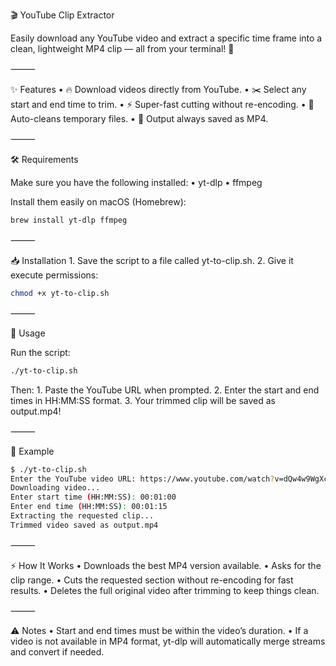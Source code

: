 

🎬 YouTube Clip Extractor

Easily download any YouTube video and extract a specific time frame into a clean, lightweight MP4 clip — all from your terminal! 🚀

⸻

✨ Features
	•	🔥 Download videos directly from YouTube.
	•	✂️ Select any start and end time to trim.
	•	⚡ Super-fast cutting without re-encoding.
	•	🧹 Auto-cleans temporary files.
	•	🎯 Output always saved as MP4.

⸻

🛠 Requirements

Make sure you have the following installed:
	•	yt-dlp
	•	ffmpeg

Install them easily on macOS (Homebrew):

```bash
brew install yt-dlp ffmpeg
```


⸻

📥 Installation
	1.	Save the script to a file called yt-to-clip.sh.
	2.	Give it execute permissions:

```bash
chmod +x yt-to-clip.sh
```


⸻

🚀 Usage

Run the script:
```bash
./yt-to-clip.sh
```
Then:
	1.	Paste the YouTube URL when prompted.
	2.	Enter the start and end times in HH:MM:SS format.
	3.	Your trimmed clip will be saved as output.mp4!

⸻

📸 Example
```bash
$ ./yt-to-clip.sh
Enter the YouTube video URL: https://www.youtube.com/watch?v=dQw4w9WgXcQ
Downloading video...
Enter start time (HH:MM:SS): 00:01:00
Enter end time (HH:MM:SS): 00:01:15
Extracting the requested clip...
Trimmed video saved as output.mp4
```


⸻

⚡ How It Works
	•	Downloads the best MP4 version available.
	•	Asks for the clip range.
	•	Cuts the requested section without re-encoding for fast results.
	•	Deletes the full original video after trimming to keep things clean.

⸻

⚠️ Notes
	•	Start and end times must be within the video’s duration.
	•	If a video is not available in MP4 format, yt-dlp will automatically merge streams and convert if needed.
	
